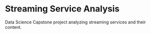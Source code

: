 # Streaming Service Analysis

Data Science Capstone project analyzing streaming services and their content.